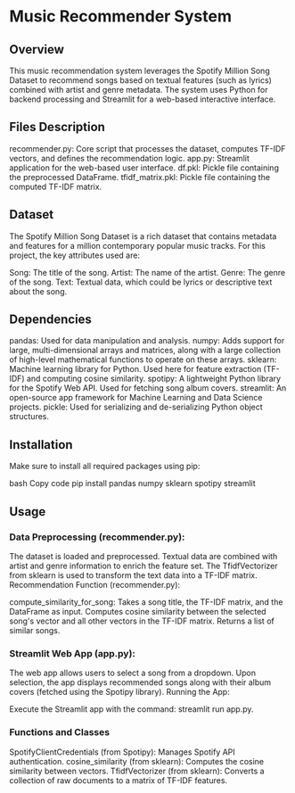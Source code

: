 # Music Recommender System
## Overview
This music recommendation system leverages the Spotify Million Song Dataset to recommend songs based on textual features (such as lyrics) combined with artist and genre metadata. The system uses Python for backend processing and Streamlit for a web-based interactive interface.

## Files Description
recommender.py: Core script that processes the dataset, computes TF-IDF vectors, and defines the recommendation logic.
app.py: Streamlit application for the web-based user interface.
df.pkl: Pickle file containing the preprocessed DataFrame.
tfidf_matrix.pkl: Pickle file containing the computed TF-IDF matrix.

## Dataset
The Spotify Million Song Dataset is a rich dataset that contains metadata and features for a million contemporary popular music tracks. For this project, the key attributes used are:

Song: The title of the song.
Artist: The name of the artist.
Genre: The genre of the song.
Text: Textual data, which could be lyrics or descriptive text about the song.

## Dependencies
pandas: Used for data manipulation and analysis.
numpy: Adds support for large, multi-dimensional arrays and matrices, along with a large collection of high-level mathematical functions to operate on these arrays.
sklearn: Machine learning library for Python. Used here for feature extraction (TF-IDF) and computing cosine similarity.
spotipy: A lightweight Python library for the Spotify Web API. Used for fetching song album covers.
streamlit: An open-source app framework for Machine Learning and Data Science projects.
pickle: Used for serializing and de-serializing Python object structures.

## Installation
Make sure to install all required packages using pip:

bash
Copy code
pip install pandas numpy sklearn spotipy streamlit


## Usage
### Data Preprocessing (recommender.py):

The dataset is loaded and preprocessed. Textual data are combined with artist and genre information to enrich the feature set.
The TfidfVectorizer from sklearn is used to transform the text data into a TF-IDF matrix.
Recommendation Function (recommender.py):

compute_similarity_for_song: Takes a song title, the TF-IDF matrix, and the DataFrame as input. Computes cosine similarity between the selected song's vector and all other vectors in the TF-IDF matrix. Returns a list of similar songs.

### Streamlit Web App (app.py):

The web app allows users to select a song from a dropdown. Upon selection, the app displays recommended songs along with their album covers (fetched using the Spotipy library).
Running the App:

Execute the Streamlit app with the command: streamlit run app.py.

### Functions and Classes
SpotifyClientCredentials (from Spotipy): Manages Spotify API authentication.
cosine_similarity (from sklearn): Computes the cosine similarity between vectors.
TfidfVectorizer (from sklearn): Converts a collection of raw documents to a matrix of TF-IDF features.

